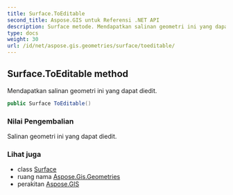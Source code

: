 ```yaml
---
title: Surface.ToEditable
second_title: Aspose.GIS untuk Referensi .NET API
description: Surface metode. Mendapatkan salinan geometri ini yang dapat diedit.
type: docs
weight: 30
url: /id/net/aspose.gis.geometries/surface/toeditable/
---
```

## Surface.ToEditable method

Mendapatkan salinan geometri ini yang dapat diedit.

```csharp
public Surface ToEditable()
```

### Nilai Pengembalian

Salinan geometri ini yang dapat diedit.

### Lihat juga

* class [Surface](../)
* ruang nama [Aspose.Gis.Geometries](../../surface/)
* perakitan [Aspose.GIS](../../../)


